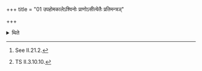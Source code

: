+++
title = "01 उपहोमकालेऽश्विनोः प्राणोऽसीत्येतैः प्रतिमन्त्रञ्"

+++

<details><summary>थिते</summary>

1. At the time of performing the by-offerings,[^1] (the Adhvaryu) offers four by-offerings, with each of the formulae beginning with aśvinoḥ prāṇosi.[^2]   

[^1]: See II.21.2.  

[^2]: TS II.3.10.10.  
</details>
